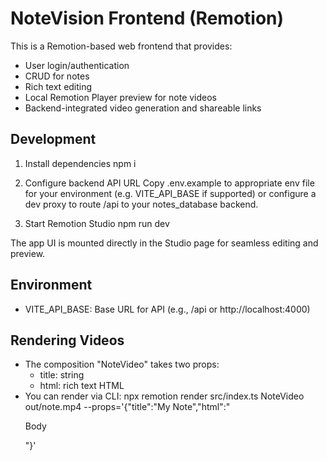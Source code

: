 # NoteVision Frontend (Remotion)

This is a Remotion-based web frontend that provides:
- User login/authentication
- CRUD for notes
- Rich text editing
- Local Remotion Player preview for note videos
- Backend-integrated video generation and shareable links

## Development

1) Install dependencies
   npm i

2) Configure backend API URL
   Copy .env.example to appropriate env file for your environment (e.g. VITE_API_BASE if supported) or configure a dev proxy to route /api to your notes_database backend.

3) Start Remotion Studio
   npm run dev

The app UI is mounted directly in the Studio page for seamless editing and preview.

## Environment

- VITE_API_BASE: Base URL for API (e.g., /api or http://localhost:4000)

## Rendering Videos

- The composition "NoteVideo" takes two props:
  - title: string
  - html: rich text HTML
- You can render via CLI:
  npx remotion render src/index.ts NoteVideo out/note.mp4 --props='{"title":"My Note","html":"<p>Body</p>"}'
